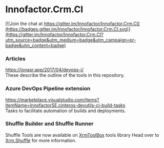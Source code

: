 # Innofactor.Crm.CI

[![Join the chat at https://gitter.im/Innofactor/Innofactor.Crm.CI](https://badges.gitter.im/Innofactor/Innofactor.Crm.CI.svg)](https://gitter.im/Innofactor/Innofactor.Crm.CI?utm_source=badge&utm_medium=badge&utm_campaign=pr-badge&utm_content=badge)

### Articles
https://jonasr.app/2017/04/devops-i/ <br/>
These describe the outline of the tools in this repository.

### Azure DevOps Pipeline extension
https://marketplace.visualstudio.com/items?itemName=InnofactorSE.cinteros-devutils-ci-build-tasks <br/>
Tasks to facilitate automation of builds and deployments.

### Shuffle Builder and Shuffle Runner
Shuffle Tools are now available on [XrmToolBox](http://www.xrmtoolbox.com) tools library 
Head over to [Xrm.Shuffle](https://github.com/rappen/Xrm.Shuffle) for more information.

